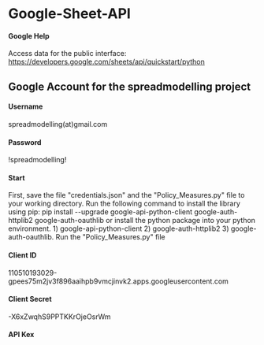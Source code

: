 # Google-Sheet-API

#### Google Help
Access data for the public interface: https://developers.google.com/sheets/api/quickstart/python

## Google Account for the spreadmodelling project

#### Username
spreadmodelling(at)gmail.com

#### Password
!spreadmodelling!

#### Start
First, save the file "credentials.json" and the "Policy_Measures.py" file to your working directory. Run the following command to install the library using pip: pip install --upgrade google-api-python-client google-auth-httplib2 google-auth-oauthlib or install the python package into your python environment. 1) google-api-python-client 2) google-auth-httplib2 3) google-auth-oauthlib. Run the "Policy_Measures.py" file

#### Client ID
110510193029-gpees75m2jv3f896aaihpb9vmcjinvk2.apps.googleusercontent.com

#### Client Secret
-X6xZwqhS9PPTKKrOjeOsrWm

#### API Kex

